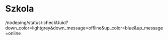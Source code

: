 # Szkola 

 /nodeping/status/:checkUuid?down_color=lightgrey&down_message=offline&up_color=blue&up_message=online




